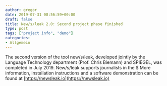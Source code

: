 ```yaml
---
author: gregor
date: 2019-07-31 08:56:59+00:00
draft: false
title: New/s/leak 2.0: Second project phase finished
type: post
tags: ["project info", "demo"]
categories:
- Allgemein
---
```


The second version of the tool new/s/leak, developed jointly by the Language Technology department (Prof. Chris Biemann) and SPIEGEL, was completed in July 2019. New/s/leak supports journalists in the $
More information, installation instructions and a software demonstration can be found at [https://newsleak.io](https://newsleak.io)
